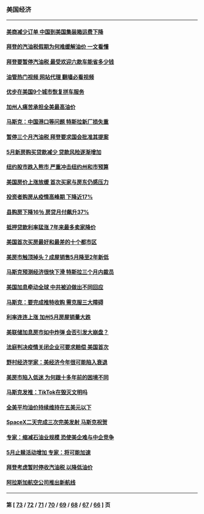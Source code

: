 ### 美国经济
---
#### [美商减少订单 中国到美国集装箱运费下降](../../pages/ncid1078158/n13765508.md?06240045) 
#### [拜登的汽油税假期为何难缓解油价 一文看懂](../../pages/ncid1078158/n13765513.md?06240045) 
#### [拜登要暂停汽油税 最受欢迎六款车能省多少钱](../../pages/ncid1078158/n13765362.md?06240045) 
#### [油管热门视频 网站代理 翻墙必看视频](http://209.222.30.114:81/youtube.html?06240045)
#### [优步在美国9个城市恢复拼车服务](../../pages/ncid1078158/n13765541.md?06240045) 
#### [加州人痛苦承担全美最高油价](../../pages/ncid1078158/n13765532.md?06240045) 
#### [马斯克：中国港口等问题 特斯拉新厂损失重](../../pages/ncid1078158/n13765364.md?06240045) 
#### [暂停三个月汽油税 拜登要求国会批准其提案](../../pages/ncid1078158/n13764416.md?06240045) 
#### [5月新房购买贷款减少 贷款风险逐渐增加](../../pages/ncid1078158/n13764823.md?06240045) 
#### [纽约股市跌入熊市 严重冲击纽约州和市预算](../../pages/ncid1078158/n13764847.md?06240045) 
#### [美国房价上涨放缓 首次买家与房东仍感压力](../../pages/ncid1078158/n13764776.md?06240045) 
#### [投资者购房从疫情高峰期 下降近17%](../../pages/ncid1078158/n13764709.md?06240045) 
#### [县购房下降16％ 房贷月付飙升37%](../../pages/ncid1078158/n13764686.md?06240045) 
#### [抵押贷款利率猛涨 7年来最多卖家降价](../../pages/ncid1078158/n13764677.md?06240045) 
#### [美国首次买房最好和最差的十个都市区](../../pages/ncid1078158/n13764546.md?06240045) 
#### [美房市触顶掉头？成屋销售5月降至2年新低](../../pages/ncid1078158/n13764556.md?06240045) 
#### [马斯克预测经济很快下滑 特斯拉三个月内裁员](../../pages/ncid1078158/n13764389.md?06240045) 
#### [美国加息牵动全球 中共被迫做出不同回应](../../pages/ncid1078158/n13764465.md?06240045) 
#### [马斯克：要完成推特收购 需克服三大障碍](../../pages/ncid1078158/n13764417.md?06240045) 
#### [利率连连上涨 加州5月房屋销量大跌](../../pages/ncid1078158/n13763987.md?06240045) 
#### [美联储加息房市如中炸弹 会否引发大崩盘？](../../pages/ncid1078158/n13763887.md?06240045) 
#### [法庭判决疫情关闭企业可要求赔偿 美国首次](../../pages/ncid1078158/n13763604.md?06240045) 
#### [野村经济学家：美经济今年很可能陷入衰退](../../pages/ncid1078158/n13763783.md?06240045) 
#### [美房市陷入低迷 为何跟十多年前的困境不同](../../pages/ncid1078158/n13763671.md?06240045) 
#### [马斯克发推：TikTok在毁灭文明吗](../../pages/ncid1078158/n13763615.md?06240045) 
#### [全美平均油价持续维持在五美元以下](../../pages/ncid1078158/n13763591.md?06240045) 
#### [SpaceX二天完成三次完美发射 马斯克祝贺](../../pages/ncid1078158/n13763582.md?06240045) 
#### [专家：缩减石油业规模 恐使美企难与中企竞争](../../pages/ncid1078158/n13763425.md?06240045) 
#### [5月止赎活动增加 专家：将可能加速](../../pages/ncid1078158/n13763273.md?06240045) 
#### [拜登考虑暂时停收汽油税 以降低油价](../../pages/ncid1078158/n13763077.md?06240045) 
#### [阿拉斯加航空公司推出新航线](../../pages/ncid1078158/n13763102.md?06240045) 

---
#### 第 [ [73](./73.md?06240045) / [72](./72.md?06240045) / [71](./71.md?06240045) / [70](./70.md?06240045) / [69](./69.md?06240045) / [68](./68.md?06240045) / [67](./67.md?06240045) / [66](./66.md?06240045) ] 页
